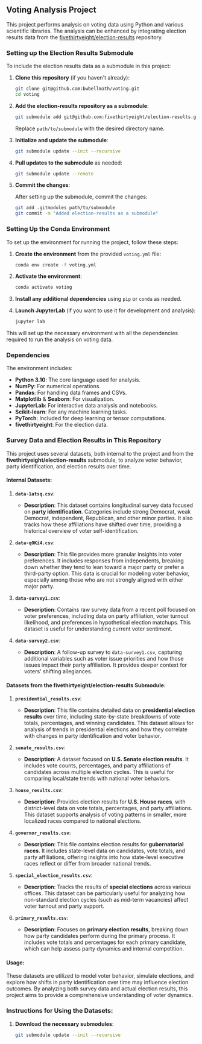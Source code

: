 ## Voting Analysis Project

This project performs analysis on voting data using Python and various scientific libraries. The analysis can be enhanced by integrating election results data from the [fivethirtyeight/election-results](https://github.com/fivethirtyeight/election-results) repository.

### Setting up the Election Results Submodule

To include the election results data as a submodule in this project:

1. **Clone this repository** (if you haven't already):

    ```bash
    git clone git@github.com:bwbellmath/voting.git
    cd voting
    ```

2. **Add the election-results repository as a submodule**:

    ```bash
    git submodule add git@github.com:fivethirtyeight/election-results.git path/to/submodule
    ```

    Replace `path/to/submodule` with the desired directory name.

3. **Initialize and update the submodule**:

    ```bash
    git submodule update --init --recursive
    ```

4. **Pull updates to the submodule** as needed:

    ```bash
    git submodule update --remote
    ```

5. **Commit the changes**:

    After setting up the submodule, commit the changes:

    ```bash
    git add .gitmodules path/to/submodule
    git commit -m "Added election-results as a submodule"
    ```

### Setting Up the Conda Environment

To set up the environment for running the project, follow these steps:

1. **Create the environment** from the provided `voting.yml` file:

    ```bash
    conda env create -f voting.yml
    ```

2. **Activate the environment**:

    ```bash
    conda activate voting
    ```

3. **Install any additional dependencies** using `pip` or `conda` as needed.

4. **Launch JupyterLab** (if you want to use it for development and analysis):

    ```bash
    jupyter lab
    ```

This will set up the necessary environment with all the dependencies required to run the analysis on voting data.

### Dependencies

The environment includes:
- **Python 3.10**: The core language used for analysis.
- **NumPy**: For numerical operations.
- **Pandas**: For handling data frames and CSVs.
- **Matplotlib** & **Seaborn**: For visualization.
- **JupyterLab**: For interactive data analysis and notebooks.
- **Scikit-learn**: For any machine learning tasks.
- **PyTorch**: Included for deep learning or tensor computations.
- **fivethirtyeight**: For the election data.


### Survey Data and Election Results in This Repository

This project uses several datasets, both internal to the project and from the **fivethirtyeight/election-results** submodule, to analyze voter behavior, party identification, and election results over time.

#### Internal Datasets:

1. **`data-1atsq.csv`**: 
   - **Description**: This dataset contains longitudinal survey data focused on **party identification**. Categories include strong Democrat, weak Democrat, independent, Republican, and other minor parties. It also tracks how these affiliations have shifted over time, providing a historical overview of voter self-identification.
   
2. **`data-qOKi4.csv`**: 
   - **Description**: This file provides more granular insights into voter preferences. It includes responses from independents, breaking down whether they tend to lean toward a major party or prefer a third-party option. This data is crucial for modeling voter behavior, especially among those who are not strongly aligned with either major party.

3. **`data-survey1.csv`**: 
   - **Description**: Contains raw survey data from a recent poll focused on voter preferences, including data on party affiliation, voter turnout likelihood, and preferences in hypothetical election matchups. This dataset is useful for understanding current voter sentiment.

4. **`data-survey2.csv`**: 
   - **Description**: A follow-up survey to `data-survey1.csv`, capturing additional variables such as voter issue priorities and how those issues impact their party affiliation. It provides deeper context for voters' shifting allegiances.

#### Datasets from the fivethirtyeight/election-results Submodule:

1. **`presidential_results.csv`**: 
   - **Description**: This file contains detailed data on **presidential election results** over time, including state-by-state breakdowns of vote totals, percentages, and winning candidates. This dataset allows for analysis of trends in presidential elections and how they correlate with changes in party identification and voter behavior.

2. **`senate_results.csv`**: 
   - **Description**: A dataset focused on **U.S. Senate election results**. It includes vote counts, percentages, and party affiliations of candidates across multiple election cycles. This is useful for comparing local/state trends with national voter behaviors.

3. **`house_results.csv`**: 
   - **Description**: Provides election results for **U.S. House races**, with district-level data on vote totals, percentages, and party affiliations. This dataset supports analysis of voting patterns in smaller, more localized races compared to national elections.

4. **`governor_results.csv`**: 
   - **Description**: This file contains election results for **gubernatorial races**. It includes state-level data on candidates, vote totals, and party affiliations, offering insights into how state-level executive races reflect or differ from broader national trends.

5. **`special_election_results.csv`**: 
   - **Description**: Tracks the results of **special elections** across various offices. This dataset can be particularly useful for analyzing how non-standard election cycles (such as mid-term vacancies) affect voter turnout and party support.

6. **`primary_results.csv`**: 
   - **Description**: Focuses on **primary election results**, breaking down how party candidates perform during the primary process. It includes vote totals and percentages for each primary candidate, which can help assess party dynamics and internal competition.

#### Usage:
These datasets are utilized to model voter behavior, simulate elections, and explore how shifts in party identification over time may influence election outcomes. By analyzing both survey data and actual election results, this project aims to provide a comprehensive understanding of voter dynamics.

### Instructions for Using the Datasets:
1. **Download the necessary submodules**:
   ```bash
   git submodule update --init --recursive
